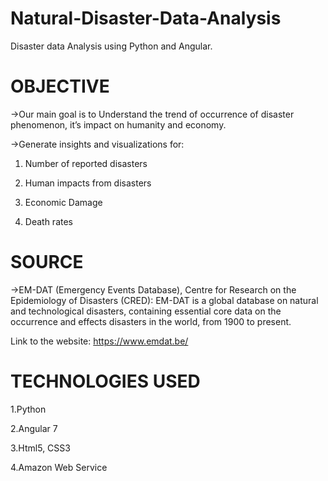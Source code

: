 # Natural-Disaster-Data-Analysis
Disaster data Analysis using Python and Angular.

# OBJECTIVE

->Our main goal is to Understand the trend of occurrence of disaster phenomenon, it’s impact on humanity and economy.

->Generate insights and visualizations for:

1.	Number of reported disasters

2.	Human impacts from disasters

3.	Economic Damage

4.	Death rates

# SOURCE

->EM-DAT (Emergency Events Database), Centre for Research on the Epidemiology of Disasters (CRED): EM-DAT is a global database on natural and technological disasters, containing essential core data on the occurrence and effects disasters in the world, from 1900 to present. 

Link to the website:	https://www.emdat.be/

# TECHNOLOGIES USED

1.Python

2.Angular 7

3.Html5, CSS3

4.Amazon Web Service
